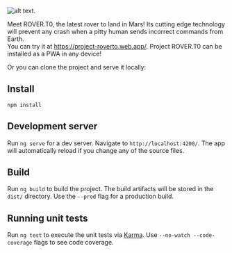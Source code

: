 ![alt text](https://project-roverto.web.app/landing.jpg). 
  
Meet ROVER.T0, the latest rover to land in Mars! Its cutting edge technology will prevent any crash when a pitty human sends incorrect commands from Earth.  
You can try it at https://project-roverto.web.app/. 
Project ROVER.T0 can be installed as a PWA in any device!
  
Or you can clone the project and serve it locally:
  
## Install  
`npm install`
  
## Development server

Run `ng serve` for a dev server. Navigate to `http://localhost:4200/`. The app will automatically reload if you change any of the source files.

## Build

Run `ng build` to build the project. The build artifacts will be stored in the `dist/` directory. Use the `--prod` flag for a production build.

## Running unit tests

Run `ng test` to execute the unit tests via [Karma](https://karma-runner.github.io). Use `--no-watch --code-coverage` flags to see code coverage.
